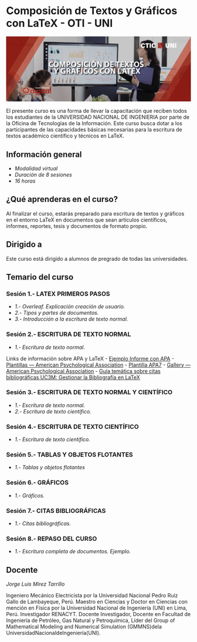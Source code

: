 # Composición de Textos y Gráficos con LaTeX - OTI - UNI 

![LaTeX](logo.png)

El presente curso es una forma de llevar la capacitación que reciben
todos los estudiantes de la UNIVERSIDAD NACIONAL DE INGENIERIA
por parte de la Oficina de Tecnologías de la Información. Este curso
busca dotar a los participantes de las capacidades básicas
necesarias para la escritura de textos académico científico y
técnicos en LaTeX.

## Información general 
- *Modalidad virtual*
- *Duración de 8 sesiones*
- *16 horas*

## ¿Qué aprenderas en el curso?
Al finalizar el curso, estarás preparado para escritura de textos y
gráficos en el entorno LaTeX en documentos que sean artículos
científicos, informes, reportes, tesis y documentos de formato
propio.

## Dirigido a 
Este curso está dirigido a alumnos de pregrado de todas las universidades.

## Temario del curso 

### Sesión 1.- LATEX PRIMEROS PASOS
- *1.- Overleaf. Explicación creación de usuario.*
- *2.- Tipos y partes de documentos.*
- *3.- Introducción a la escritura de texto normal.*

### Sesión 2.- ESCRITURA DE TEXTO NORMAL
- *1.- Escritura de texto normal.*

Links de información sobre APA y LaTeX
	- [Ejemplo Informe con APA](https://es.overleaf.com/latex/examples/ejemplo-informecon-apa/brktbxpkdhqg)	
	- [Plantillas — American Psychological Association](https://es.overleaf.com/latex/templates/tagged/apa)
	- [Plantilla APA7](https://es.overleaf.com/latex/templates/plantilla-apa7/swsvntsgyvbx)
	- [Gallery — American Psychological Association](https://es.overleaf.com/gallery/tagged/apa)
	- [Guía temática sobre citas bibliográficas UC3M: Gestionar la Bibliografía en LaTeX](https://uc3m.libguides.com/guias_tematicas/citas_bibliograficas/bibliografia_latex)
	
### Sesión 3.- ESCRITURA DE TEXTO NORMAL Y CIENTÍFICO
- *1.- Escritura de texto normal.*
- *2.- Escritura de texto científico.*

### Sesión 4.- ESCRITURA DE TEXTO CIENTÍFICO
- *1.- Escritura de texto científico.*

### Sesión 5.- TABLAS Y OBJETOS FLOTANTES
- *1.- Tablas y objetos flotantes*

### Sesión 6.- GRÁFICOS
- *1.- Gráficos.*

### Sesión 7.- CITAS BIBLIOGRÁFICAS
- *1.- Citas bibliográficas.*

### Sesión 8.- REPASO DEL CURSO
- *1.- Escritura completa de documentos. Ejemplo.*

## Docente 
*Jorge Luis Mírez Tarrillo* 

Ingeniero Mecánico Electricista por la Universidad Nacional Pedro Ruíz
Gallo de Lambayeque, Perú. Maestro en Ciencias y Doctor en Ciencias
con mención en Física por la Universidad Nacional de Ingeniería (UNI)
en Lima, Perú. Investigador RENACYT. Docente Investigador, Docente
en Facultad de Ingeniería de Petróleo, Gas Natural y Petroquímica,
Líder del Group of Mathematical Modeling and Numerical Simulation
(GMMNS)dela UniversidadNacionaldeIngeniería(UNI).

